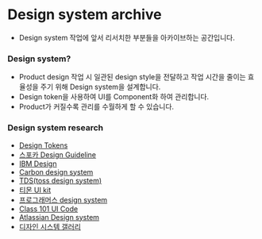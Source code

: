 # Design system archive
- Design system 작업에 앞서 리서치한 부분들을 아카이브하는 공간입니다.

### Design system?
- Product design 작업 시 일관된 design style을 전달하고 작업 시간을 줄이는 효율성을 주기 위해 Design system을 설계합니다.
- Design token을 사용하여 UI를 Component화 하여 관리합니다.
- Product가 커질수록 관리를 수월하게 할 수 있습니다.

### Design system research
- <a href="https://www.lightningdesignsystem.com/design-tokens/#category-color" target="_blank">Design Tokens</a>
- <a href="https://bi.spoqa.com/" target="_blank">스포카 Design Guideline</a>
- <a href="https://www.ibm.com/design/" target="_blank">IBM Design</a>
- <a href="https://carbondesignsystem.com/" target="_blank">Carbon design system</a>
- <a href="https://blog.toss.im/article/toss-designer-interview" target="_blank">TDS(toss design system)</a>
- <a href="https://brunch.co.kr/@creative/105" target="_blank">티몬 UI kit</a>
- <a href="https://programmers.co.kr/design/components" target="_blank">프로그래머스 design system</a>
- <a href="https://ui.class101.dev/" target="_blank">Class 101 UI Code</a>
- <a href="https://atlassian.design/" target="_blank">Atlassian Design system</a>
- <a href="https://designsystemsrepo.com/design-systems/" target="_blank">디자인 시스템 갤러리</a>
